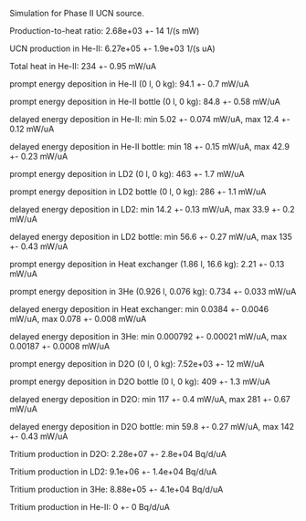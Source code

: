 Simulation for Phase II UCN source.

Production-to-heat ratio:
2.68e+03 +- 14 1/(s mW)

UCN production in He-II:
6.27e+05 +- 1.9e+03 1/(s uA)

Total heat in He-II:
234 +- 0.95 mW/uA

prompt energy deposition in He-II (0 l, 0 kg):
94.1 +- 0.7 mW/uA

prompt energy deposition in He-II bottle (0 l, 0 kg):
84.8 +- 0.58 mW/uA

delayed energy deposition in He-II:
min 5.02 +- 0.074 mW/uA, max 12.4 +- 0.12 mW/uA

delayed energy deposition in He-II bottle:
min 18 +- 0.15 mW/uA, max 42.9 +- 0.23 mW/uA

prompt energy deposition in LD2 (0 l, 0 kg):
463 +- 1.7 mW/uA

prompt energy deposition in LD2 bottle (0 l, 0 kg):
286 +- 1.1 mW/uA

delayed energy deposition in LD2:
min 14.2 +- 0.13 mW/uA, max 33.9 +- 0.2 mW/uA

delayed energy deposition in LD2 bottle:
min 56.6 +- 0.27 mW/uA, max 135 +- 0.43 mW/uA

prompt energy deposition in Heat exchanger (1.86 l, 16.6 kg):
2.21 +- 0.13 mW/uA

prompt energy deposition in 3He (0.926 l, 0.076 kg):
0.734 +- 0.033 mW/uA

delayed energy deposition in Heat exchanger:
min 0.0384 +- 0.0046 mW/uA, max 0.078 +- 0.008 mW/uA

delayed energy deposition in 3He:
min 0.000792 +- 0.00021 mW/uA, max 0.00187 +- 0.0008 mW/uA

prompt energy deposition in D2O (0 l, 0 kg):
7.52e+03 +- 12 mW/uA

prompt energy deposition in D2O bottle (0 l, 0 kg):
409 +- 1.3 mW/uA

delayed energy deposition in D2O:
min 117 +- 0.4 mW/uA, max 281 +- 0.67 mW/uA

delayed energy deposition in D2O bottle:
min 59.8 +- 0.27 mW/uA, max 142 +- 0.43 mW/uA

Tritium production in D2O:
2.28e+07 +- 2.8e+04 Bq/d/uA

Tritium production in LD2:
9.1e+06 +- 1.4e+04 Bq/d/uA

Tritium production in 3He:
8.88e+05 +- 4.1e+04 Bq/d/uA

Tritium production in He-II:
0 +- 0 Bq/d/uA

